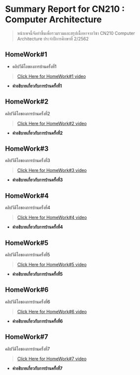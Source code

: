 # Summary Report for CN210 : Computer Architecture
> หน้าเพจนี้จัดทำขึ้นเพื่อรวมรวมและสรุปเนื้อหาจากวิชา CN210 Computer Architecture ประจำปีการศึกษาที่ 2/2562

## HomeWork#1
* คลิปวีดีโอของการบ้านครั้งที่1
> [Click Here for HomeWork#1 video](https://youtu.be/37fsqcEbHfk)

* **คำอธิบายเกี่ยวกับการบ้านครั้งที่1**

## HomeWork#2
คลิปวีดีโอของการบ้านครั้งที่2
> [Click Here for HomeWork#2 video](https://youtu.be/GqOXGPJogCU)

* **คำอธิบายเกี่ยวกับการบ้านครั้งที่2**

## HomeWork#3
คลิปวีดีโอของการบ้านครั้งที่3
> [Click Here for HomeWork#3 video](https://youtu.be/lq8xdIlsqn4)

* **คำอธิบายเกี่ยวกับการบ้านครั้งที่3**

## HomeWork#4
คลิปวีดีโอของการบ้านครั้งที่4
>[Click Here for HomeWork#4 video](https://youtu.be/D0uVYcWArPU)

* **คำอธิบายเกี่ยวกับการบ้านครั้งที่4**

## HomeWork#5
คลิปวีดีโอของการบ้านครั้งที่5
> [Click Here for HomeWork#5 video]()

* **คำอธิบายเกี่ยวกับการบ้านครั้งที่5**

## HomeWork#6
คลิปวีดีโอของการบ้านครั้งที่6
> [Click Here for HomeWork#6 video](https://youtu.be/G1lXcVCzqzM)

* **คำอธิบายเกี่ยวกับการบ้านครั้งที่6**

## HomeWork#7
คลิปวีดีโอของการบ้านครั้งที่7
> [Click Here for HomeWork#7 video]()

* **คำอธิบายเกี่ยวกับการบ้านครั้งที่7**
